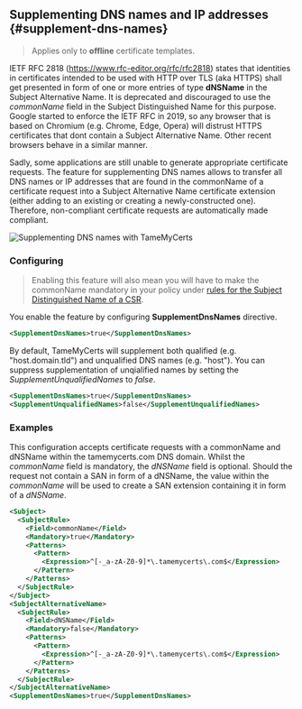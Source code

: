 ## Supplementing DNS names and IP addresses {#supplement-dns-names}

> Applies only to **offline** certificate templates.

IETF RFC 2818 (<https://www.rfc-editor.org/rfc/rfc2818>) states that identities in certificates intended to be used with HTTP over TLS (aka HTTPS) shall get presented in form of one or more entries of type **dNSName** in the Subject Alternative Name. It is deprecated and discouraged to use the _commonName_ field in the Subject Distinguished Name for this purpose. Google started to enforce the IETF RFC in 2019, so any browser that is based on Chromium (e.g. Chrome, Edge, Opera) will distrust HTTPS certificates that dont contain a Subject Alternative Name. Other recent browsers behave in a similar manner.

Sadly, some applications are still unable to generate appropriate certificate requests. The feature for supplementing DNS names allows to transfer all DNS names or IP addresses that are found in the commonName of a certificate request into a Subject Alternative Name certificate extension (either adding to an existing or creating a newly-constructed one). Therefore, non-compliant certificate requests are automatically made compliant.

![Supplementing DNS names with TameMyCerts](resources/supplement-dnsnames.png)

### Configuring

> Enabling this feature will also mean you will have to make the commonName mandatory in your policy under [rules for the Subject Distinguished Name of a CSR](#subject-rules).

You enable the feature by configuring **SupplementDnsNames** directive.

```xml
<SupplementDnsNames>true</SupplementDnsNames>
```

By default, TameMyCerts will supplement both qualified (e.g. "host.domain.tld") and unqualified DNS names (e.g. "host"). You can suppress supplementation of unqialified names by setting the _SupplementUnqualifiedNames_ to _false_.

```xml
<SupplementDnsNames>true</SupplementDnsNames>
<SupplementUnqualifiedNames>false</SupplementUnqualifiedNames>
```

### Examples

This configuration accepts certificate requests with a commonName and dNSName within the tamemycerts.com DNS domain. Whilst the _commonName_ field is mandatory, the _dNSName_ field is optional. Should the request not contain a SAN in form of a dNSName, the value within the _commonName_ will be used to create a SAN extension containing it in form of a _dNSName_.

```xml
<Subject>
  <SubjectRule>
    <Field>commonName</Field>
    <Mandatory>true</Mandatory>
    <Patterns>
      <Pattern>
        <Expression>^[-_a-zA-Z0-9]*\.tamemycerts\.com$</Expression>
      </Pattern>
    </Patterns>
  </SubjectRule>
</Subject>
<SubjectAlternativeName>
  <SubjectRule>
    <Field>dNSName</Field>
    <Mandatory>false</Mandatory>
    <Patterns>
      <Pattern>
        <Expression>^[-_a-zA-Z0-9]*\.tamemycerts\.com$</Expression>
      </Pattern>
    </Patterns>
  </SubjectRule>
</SubjectAlternativeName>
<SupplementDnsNames>true</SupplementDnsNames>
```
